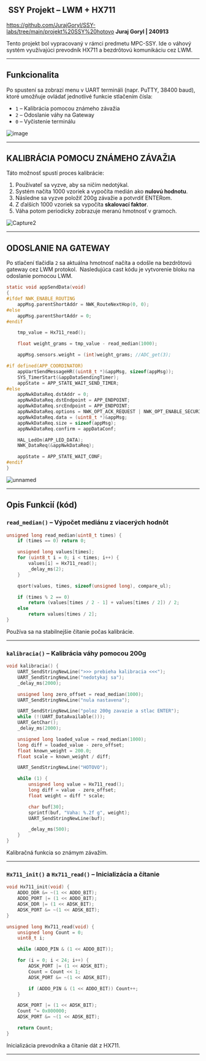 ##  SSY  Projekt – LWM + HX711
https://github.com/JurajGoryl/SSY-labs/tree/main/projekt%20SSY%20hotovo
**Juraj Goryl | 240913**

Tento projekt bol vypracovaný v rámci predmetu MPC-SSY. Ide o váhový systém využívajúci prevodník HX711 a bezdrôtovú komunikáciu cez LWM.

---

## Funkcionalita

Po spustení sa zobrazí menu v UART termináli (napr. PuTTY, 38400 baud), ktoré umožňuje ovládať jednotlivé funkcie stlačením čísla:

* `1` – Kalibrácia pomocou známeho závažia
* `2` – Odoslanie váhy na Gateway
* `0` – Vyčistenie terminálu


![image](https://github.com/user-attachments/assets/98809833-21b0-4c00-a1cc-d729ac80165e)

---

## KALIBRÁCIA POMOCU ZNÁMEHO ZÁVAŽIA

Táto možnosť spustí proces kalibrácie:

1. Používateľ sa vyzve, aby sa ničím nedotýkal.
2. Systém načíta 1000 vzoriek a vypočíta medián ako **nulovú hodnotu**.
3. Následne sa vyzve položiť 200g závažie a potvrdiť ENTERom.
4. Z ďalších 1000 vzoriek sa vypočíta **skalovací faktor**.
5. Váha potom periodicky zobrazuje meranú hmotnosť v gramoch.


![Capture2](https://github.com/user-attachments/assets/5ed088cb-cfda-4a31-b421-09cec1b3a0c8)

---

## ODOSLANIE NA GATEWAY

Po stlačení tlačidla `2` sa aktuálna hmotnosť načíta a odošle na bezdrôtovú gateway cez LWM protokol.  Nasledujúca cast kódu je vytvorenie bloku na odoslanie pomocou LWM.

```c
static void appSendData(void)
{
#ifdef NWK_ENABLE_ROUTING
    appMsg.parentShortAddr = NWK_RouteNextHop(0, 0);
#else
    appMsg.parentShortAddr = 0;
#endif

    tmp_value = Hx711_read();

    float weight_grams = tmp_value - read_median(1000);

    appMsg.sensors.weight = (int)weight_grams; //ADC_get(3);

#if defined(APP_COORDINATOR)
    appUartSendMessageHR((uint8_t *)&appMsg, sizeof(appMsg));
    SYS_TimerStart(&appDataSendingTimer);
    appState = APP_STATE_WAIT_SEND_TIMER;
#else
    appNwkDataReq.dstAddr = 0;
    appNwkDataReq.dstEndpoint = APP_ENDPOINT;
    appNwkDataReq.srcEndpoint = APP_ENDPOINT;
    appNwkDataReq.options = NWK_OPT_ACK_REQUEST | NWK_OPT_ENABLE_SECURITY;
    appNwkDataReq.data = (uint8_t *)&appMsg;
    appNwkDataReq.size = sizeof(appMsg);
    appNwkDataReq.confirm = appDataConf;

    HAL_LedOn(APP_LED_DATA);
    NWK_DataReq(&appNwkDataReq);

    appState = APP_STATE_WAIT_CONF;
#endif
}
```

&#x9;

&#x20;

&#x20;&#x20;

&#x20;&#x20;


![unnamed](https://github.com/user-attachments/assets/32ceb37d-ae77-43ae-995a-9d6c146b2393)




---

## Opis Funkcií (kód)

### `read_median()` – Výpočet mediánu z viacerých hodnôt

```c
unsigned long read_median(uint8_t times) {
    if (times == 0) return 0;

    unsigned long values[times];
    for (uint8_t i = 0; i < times; i++) {
        values[i] = Hx711_read();
        _delay_ms(2);
    }

    qsort(values, times, sizeof(unsigned long), compare_ul);

    if (times % 2 == 0)
        return (values[times / 2 - 1] + values[times / 2]) / 2;
    else
        return values[times / 2];
}
```

Používa sa na stabilnejšie čítanie počas kalibrácie.

---

### `kalibracia()` – Kalibrácia váhy pomocou 200g

```c
void kalibracia() {
    UART_SendStringNewLine(">>> prebieha kalibracia <<<");
    UART_SendStringNewLine("nedotykaj sa");
    _delay_ms(2000);

    unsigned long zero_offset = read_median(1000);
    UART_SendStringNewLine("nula nastavena");

    UART_SendStringNewLine("poloz 200g zavazie a stlac ENTER");
    while (!(UART_DataAvailable()));
    UART_GetChar();
    _delay_ms(2000);

    unsigned long loaded_value = read_median(1000);
    long diff = loaded_value - zero_offset;
    float known_weight = 200.0;
    float scale = known_weight / diff;

    UART_SendStringNewLine("HOTOVO");

    while (1) {
        unsigned long value = Hx711_read();
        long diff = value - zero_offset;
        float weight = diff * scale;

        char buf[30];
        sprintf(buf, "Vaha: %.2f g", weight);
        UART_SendStringNewLine(buf);

        _delay_ms(500);
    }
}
```

Kalibračná funkcia so známym závažím.

---

### `Hx711_init()` a `Hx711_read()` – Inicializácia a čítanie

```c
void Hx711_init(void) {
    ADDO_DDR &= ~(1 << ADDO_BIT);
    ADDO_PORT |= (1 << ADDO_BIT);
    ADSK_DDR |= (1 << ADSK_BIT);
    ADSK_PORT &= ~(1 << ADSK_BIT);
}

unsigned long Hx711_read(void) {
    unsigned long Count = 0;
    uint8_t i;

    while (ADDO_PIN & (1 << ADDO_BIT));

    for (i = 0; i < 24; i++) {
        ADSK_PORT |= (1 << ADSK_BIT);
        Count = Count << 1;
        ADSK_PORT &= ~(1 << ADSK_BIT);

        if (ADDO_PIN & (1 << ADDO_BIT)) Count++;
    }

    ADSK_PORT |= (1 << ADSK_BIT);
    Count ^= 0x800000;
    ADSK_PORT &= ~(1 << ADSK_BIT);

    return Count;
}
```

Inicializácia prevodníka a čítanie dát z HX711.

---
